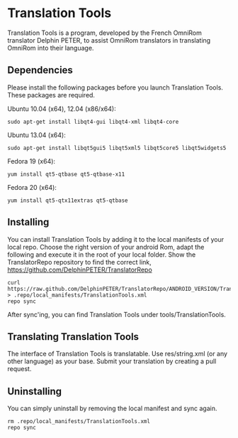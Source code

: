 Translation Tools
=================

Translation Tools is a program, developed by the French OmniRom translator Delphin PETER, to assist OmniRom translators in translating OmniRom into their language.

Dependencies
------------

Please install the following packages before you launch Translation Tools. These packages are required.

Ubuntu 10.04 (x64), 12.04 (x86/x64):

    sudo apt-get install libqt4-gui libqt4-xml libqt4-core

Ubuntu 13.04 (x64):

    sudo apt-get install libqt5gui5 libqt5xml5 libqt5core5 libqt5widgets5

Fedora 19 (x64):

    yum install qt5-qtbase qt5-qtbase-x11

Fedora 20 (x64):

    yum install qt5-qtx11extras qt5-qtbase

Installing
----------

You can install Translation Tools by adding it to the local manifests of your local repo. Choose the right version of your android Rom, adapt the following and execute it in the root of your local folder. Show the TranslatorRepo repository to find the correct link, https://github.com/DelphinPETER/TranslatorRepo

    curl https://raw.github.com/DelphinPETER/TranslatorRepo/ANDROID_VERSION/TranslationTools.xml > .repo/local_manifests/TranslationTools.xml
    repo sync

After sync'ing, you can find Translation Tools under tools/TranslationTools.

Translating Translation Tools
-----------------------------

The interface of Translation Tools is translatable. Use res/string.xml (or any other language) as your base. Submit your translation by creating a pull request.

Uninstalling
------------

You can simply uninstall by removing the local manifest and sync again.

    rm .repo/local_manifests/TranslationTools.xml
    repo sync
